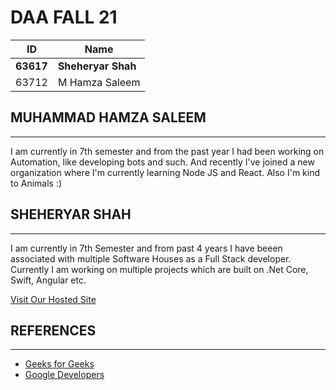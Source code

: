 # DAA FALL 21
| ID        | Name           
| ----------|-------------
| **63617**     | **Sheheryar Shah**
| 63712     | M Hamza Saleem

## MUHAMMAD HAMZA SALEEM
---
I am currently in 7th semester and from the past year I had been working on Automation, like developing bots and such. And recently I've joined a new organization where I'm currently learning Node JS and React. Also I'm kind to Animals :)

## SHEHERYAR SHAH
---
I am currently in 7th Semester and from past 4 years I have beeen associated with multiple Software Houses as a Full Stack developer. Currently I am working on multiple projects which are built on .Net Core, Swift, Angular etc.

[Visit Our Hosted Site](https://designaa.fancykeyboardapp.com/)

## REFERENCES
---
* [Geeks for Geeks](https://www.geeksforgeeks.org/minimum-queens-required-to-cover-all-the-squares-of-a-chess-board/)
* [Google Developers](https://developers.google.com/optimization/cp/queens#c)
